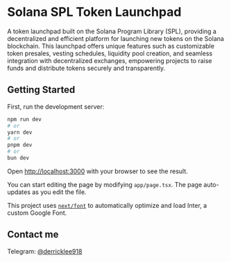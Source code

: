 # Solana SPL Token Launchpad

A token launchpad built on the Solana Program Library (SPL), providing a decentralized and efficient platform for launching new tokens on the Solana blockchain. This launchpad offers unique features such as customizable token presales, vesting schedules, liquidity pool creation, and seamless integration with decentralized exchanges, empowering projects to raise funds and distribute tokens securely and transparently.

## Getting Started

First, run the development server:

```bash
npm run dev
# or
yarn dev
# or
pnpm dev
# or
bun dev
```

Open [http://localhost:3000](http://localhost:3000) with your browser to see the result.

You can start editing the page by modifying `app/page.tsx`. The page auto-updates as you edit the file.

This project uses [`next/font`](https://nextjs.org/docs/basic-features/font-optimization) to automatically optimize and load Inter, a custom Google Font.

## Contact me

Telegram: [@derricklee918](https://t.me/@dwlee918)
